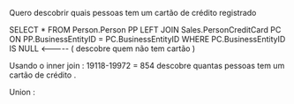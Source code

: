 Quero descobrir quais pessoas tem um cartão de crédito registrado

SELECT * 
FROM Person.Person PP 
LEFT JOIN Sales.PersonCreditCard PC 
ON PP.BusinessEntityID = PC.BusinessEntityID 
WHERE PC.BusinessEntityID IS NULL <----- ( descobre  quem não tem cartão )

Usando o inner join : 19118-19972 = 854 descobre quantas pessoas tem um cartão de crédito . 

Union : 
